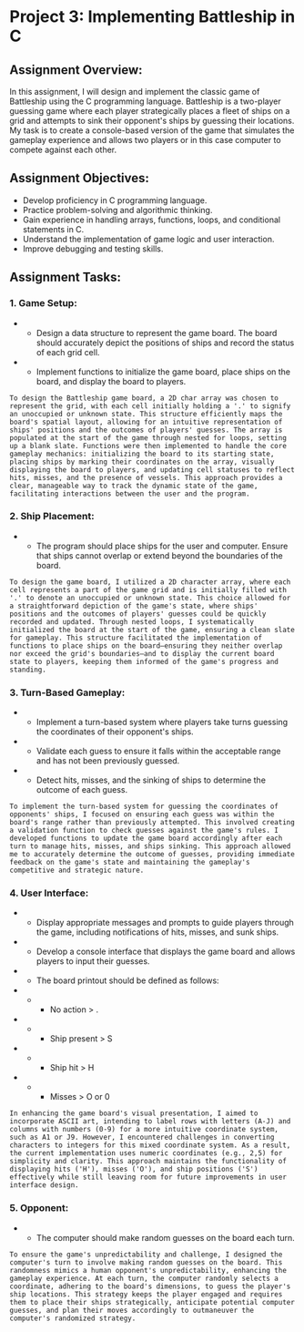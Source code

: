 # Project 3: Implementing Battleship in C

## Assignment Overview:
In this assignment, I will design and implement the classic game of Battleship using the C programming language. Battleship is a two-player guessing game where each player strategically places a fleet of ships on a grid and attempts to sink their opponent's ships by guessing their locations. My task is to create a console-based version of the game that simulates the gameplay experience and allows two players or in this case computer to compete against each other.

## Assignment Objectives:
- Develop proficiency in C programming language.
- Practice problem-solving and algorithmic thinking.
- Gain experience in handling arrays, functions, loops, and conditional statements in C.
- Understand the implementation of game logic and user interaction.
- Improve debugging and testing skills.

## Assignment Tasks:

### 1. Game Setup:
- - Design a data structure to represent the game board. The board should accurately depict the positions of ships and record the status of each grid cell.
- - Implement functions to initialize the game board, place ships on the board, and display the board to players.
```Person Notes
To design the Battleship game board, a 2D char array was chosen to represent the grid, with each cell initially holding a '.' to signify an unoccupied or unknown state. This structure efficiently maps the board's spatial layout, allowing for an intuitive representation of ships' positions and the outcomes of players' guesses. The array is populated at the start of the game through nested for loops, setting up a blank slate. Functions were then implemented to handle the core gameplay mechanics: initializing the board to its starting state, placing ships by marking their coordinates on the array, visually displaying the board to players, and updating cell statuses to reflect hits, misses, and the presence of vessels. This approach provides a clear, manageable way to track the dynamic state of the game, facilitating interactions between the user and the program.
```

### 2. Ship Placement:
- - The program should place ships for the user and computer. Ensure that ships cannot overlap or extend beyond the boundaries of the board.
```Person Notes
To design the game board, I utilized a 2D character array, where each cell represents a part of the game grid and is initially filled with '.' to denote an unoccupied or unknown state. This choice allowed for a straightforward depiction of the game's state, where ships' positions and the outcomes of players' guesses could be quickly recorded and updated. Through nested loops, I systematically initialized the board at the start of the game, ensuring a clean slate for gameplay. This structure facilitated the implementation of functions to place ships on the board—ensuring they neither overlap nor exceed the grid's boundaries—and to display the current board state to players, keeping them informed of the game's progress and standing.
```

### 3. Turn-Based Gameplay:

- - Implement a turn-based system where players take turns guessing the coordinates of their opponent's ships.
- - Validate each guess to ensure it falls within the acceptable range and has not been previously guessed.
- - Detect hits, misses, and the sinking of ships to determine the outcome of each guess.
```Person Notes
To implement the turn-based system for guessing the coordinates of opponents' ships, I focused on ensuring each guess was within the board's range rather than previously attempted. This involved creating a validation function to check guesses against the game's rules. I developed functions to update the game board accordingly after each turn to manage hits, misses, and ships sinking. This approach allowed me to accurately determine the outcome of guesses, providing immediate feedback on the game's state and maintaining the gameplay's competitive and strategic nature.
```

### 4. User Interface:
- - Display appropriate messages and prompts to guide players through the game, including notifications of hits, misses, and sunk ships.
- - Develop a console interface that displays the game board and allows players to input their guesses.
- - The board printout should be defined as follows:
- - - No action > .
- - - Ship present > S
- - - Ship hit > H
- - - Misses > O or 0
```Person Notes
In enhancing the game board's visual presentation, I aimed to incorporate ASCII art, intending to label rows with letters (A-J) and columns with numbers (0-9) for a more intuitive coordinate system, such as A1 or J9. However, I encountered challenges in converting characters to integers for this mixed coordinate system. As a result, the current implementation uses numeric coordinates (e.g., 2,5) for simplicity and clarity. This approach maintains the functionality of displaying hits ('H'), misses ('O'), and ship positions ('S') effectively while still leaving room for future improvements in user interface design.
```
### 5. Opponent: 
- - The computer should make random guesses on the board each turn.
```Person Notes
To ensure the game's unpredictability and challenge, I designed the computer's turn to involve making random guesses on the board. This randomness mimics a human opponent's unpredictability, enhancing the gameplay experience. At each turn, the computer randomly selects a coordinate, adhering to the board's dimensions, to guess the player's ship locations. This strategy keeps the player engaged and requires them to place their ships strategically, anticipate potential computer guesses, and plan their moves accordingly to outmaneuver the computer's randomized strategy.
```